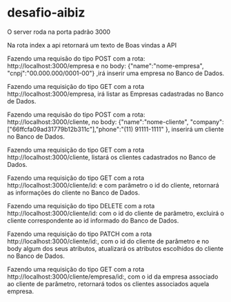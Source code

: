# desafio-aibiz

O server roda na porta padrão 3000

Na rota index a api retornará um texto de Boas vindas a API


Fazendo uma requisão do tipo POST com a rota: http://localhost:3000/empresa e no body: {"name":"nome-empresa", "cnpj":"00.000.000/0001-00"} ,irá inserir uma empresa no Banco de Dados.

Fazendo uma requisição do tipo GET com a rota http://localhost:3000/empresa, irá listar as Empresas cadastradas no Banco de Dados.

Fazendo uma requisão do tipo POST com a rota: http://localhost:3000/cliente, no body: {"name":"nome-cliente", "company":["66ffcfa09ad31779b12b311c"],"phone":"(11) 91111-1111" }, inserirá um cliente no Banco de Dados.

Fazendo uma requisição do tipo GET com a rota http://localhost:3000/cliente, listará os clientes cadastrados no Banco de Dados.

Fazendo uma requisição do tipo GET com a rota http://localhost:3000/cliente/id: e com parâmetro o id do cliente, retornará as informações do cliente no Banco de Dados.

Fazendo uma requisição do tipo DELETE com a rota http://localhost:3000/cliente/id: com o id do cliente de parâmetro, excluirá o cliente correspondente ao id informado do Banco de Dados.

Fazendo uma requisição do tipo PATCH com a rota http://localhost:3000/cliente/id:, com o id do cliente de parâmetro e no body algum dos seus atributos, atualizará os atributos escolhidos do cliente no Banco de Dados.

Fazendo uma requisição do tipo GET com a rota http://localhost:3000/cliente/empresa/id:, com o id da empresa associado ao cliente de parâmetro, retornará todos os clientes associados aquela empresa.
